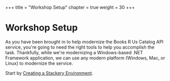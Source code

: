 +++
title = "Workshop Setup"
chapter = true
weight = 30
+++

# Workshop Setup

As you have been brought in to help modernize the Books R Us Catalog API service, you're going to need the right tools to help you accomplish the task. Thankfully, while we're modernizing a Windows-based .NET Framework application, we can use any modern platform (Windows, Mac, or Linux) to modernize the service.

Start by [Creating a Stackery Environment](./30_workshop_setup/10_stackery_environment.html).